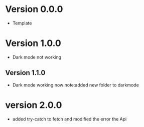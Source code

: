 # Version 0.0.0
- Template

# Version 1.0.0
- Dark mode not working

## Version 1.1.0
- Dark mode working now note:added new folder to darkmode

# version 2.0.0
- added try-catch to fetch and modified the error the Api